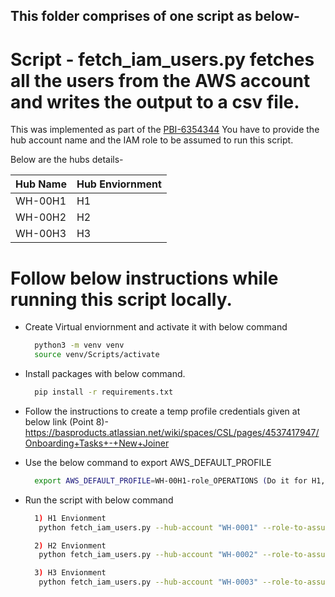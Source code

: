 ## This folder comprises of one script as below-

# Script - fetch_iam_users.py fetches all the users from the AWS account and writes the output to a csv file.

This was implemented as part of the [PBI-6354344](https://dev.azure.com/bp-digital/AWS%20Platform/_workitems/edit/6354344)
You have to provide the hub account name and the IAM role to be assumed to run this script.

Below are the hubs details-

| Hub Name | Hub Enviornment   | 
|----------|-------------------| 
| WH-00H1  | H1                |
| WH-00H2  | H2                |
| WH-00H3  | H3                |

# Follow below instructions while running this script locally.

* Create Virtual enviornment and activate it with below command
  ```bash
    python3 -m venv venv
    source venv/Scripts/activate

* Install packages with below command.
  ```bash
    pip install -r requirements.txt

* Follow the instructions to create a temp profile credentials given at below link (Point 8)-
 https://basproducts.atlassian.net/wiki/spaces/CSL/pages/4537417947/Onboarding+Tasks+-+New+Joiner

* Use the below command to export AWS_DEFAULT_PROFILE
  ```bash
    export AWS_DEFAULT_PROFILE=WH-00H1-role_OPERATIONS (Do it for H1, H2 & H3 as required)

* Run the script with below command
    ```bash
      1) H1 Envionment
       python fetch_iam_users.py --hub-account "WH-0001" --role-to-assume "CIP_INSPECTOR"
  
      2) H2 Envionment
       python fetch_iam_users.py --hub-account "WH-0002" --role-to-assume "CIP_INSPECTOR"
    
      3) H3 Envionment
       python fetch_iam_users.py --hub-account "WH-0003" --role-to-assume "CIP_INSPECTOR"